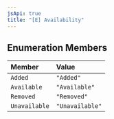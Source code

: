 ```yaml
---
jsApi: true
title: "[E] Availability"
---
```


## Enumeration Members

| Member        | Value           |
| :------------ | :-------------- |
| `Added`       | `"Added"`       |
| `Available`   | `"Available"`   |
| `Removed`     | `"Removed"`     |
| `Unavailable` | `"Unavailable"` |
